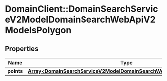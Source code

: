 # DomainClient::DomainSearchServiceV2ModelDomainSearchWebApiV2ModelsPolygon

## Properties
Name | Type | Description | Notes
------------ | ------------- | ------------- | -------------
**points** | [**Array&lt;DomainSearchServiceV2ModelDomainSearchWebApiV2ModelsGeoPoint&gt;**](DomainSearchServiceV2ModelDomainSearchWebApiV2ModelsGeoPoint.md) |  | [optional] 


